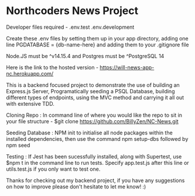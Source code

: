 # Northcoders News Project


Developer files required -
.env.test
.env.development

Create these .env files by setting them up in your app directory, adding one line PGDATABASE = {db-name-here} and adding them to your .gitignore file


Node.JS must be ^v14.15.4 and Postgres must be ^PostgreSQL 14


Here is the link to the hosted version - https://will-news-app-nc.herokuapp.com/


This is a backend focused project to demonstrate the use of building an Express.js Server, Programatically seeding a PSQL Database, building different types of endpoints, using the MVC method and carrying it all out with extensive TDD.


Cloning Repo : In command line of where you would like the repo to sit in your file structure - $git clone https://github.com/BillyZen/NC-News.git

Seeding Database : NPM init to initialise all node packages within the installed dependencies, then use the command npm setup-dbs followed by npm seed

Testing : If Jest has been sucessfully installed, along with Supertest, use $npm t in the command line to run tests. Specify app.test.js after this line or utils.test.js if you only want to test one.


Thanks for checking out my backend project, if you have any suggestions on how to improve please don't hesitate to let me know! :)